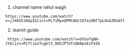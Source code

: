 1. channel name  rahul wagh

```
https://www.youtube.com/watch?v=jJX6S5JAGpI&list=PL7iMyoQPMtAOz187ezONf7pL8oGZRobYl
```

2. learnit guide

  ```
   https://www.youtube.com/watch?v=UhSoTq0H-JY&list=PLYliwzTugkt3_8H2JPTUfzQ6NpsEzF41K
  ```


